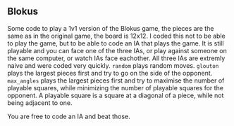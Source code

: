 ## Blokus

Some code to play a 1v1 version of the Blokus game, the pieces are the same as in the original game, the board is 12x12.
I coded this not to be able to play the game, but to be able to code an IA that plays the game. It is still playable and you can face one of the three IAs, or play against someone on the same computer, or watch IAs face eachother.
All three IAs are extremly naive and were coded very quickly. 
`random` plays random moves.
`glouton` plays the largest pieces first and try to go on the side of the opponent.
`max_angles` plays the largest pieces first and try to maximise the number of playable squares, while minimizing the number of playable squares for the opponent. A playable square is a square at a diagonal of a piece, while not being adjacent to one.

You are free to code an IA and beat those.
